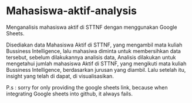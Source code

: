 # Mahasiswa-aktif-analysis
Menganalisis mahasiswa aktif di STTNF dengan menggunakan Google Sheets.

Disediakan data Mahasiswa Aktif di STTNF, yang mengambil mata kuliah Bussiness Intelligence, lalu mahasiwa diminta untuk membersihkan data tersebut, sebelum dilakukannya analisis data, Analisis dilakukan untuk mengetahui jumlah mahasiswa Aktif di STTNF, yang mengikuti mata kuliah Bussiness Intelligence, berdasarkan jurusan yang diambil. Lalu setelah itu, insight yang telah di dapat, di visualisasikan.


P.s : sorry for only providing the google sheets link, because when integrating Google sheets into github, it always fails. 
